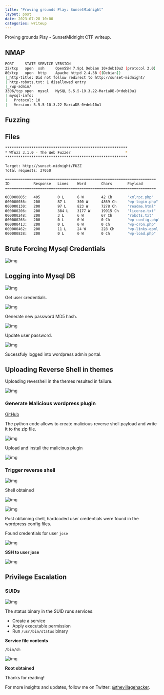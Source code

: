 ```yaml
---
title: "Proving grounds Play: SunsetMidnight"
layout: post
date: 2023-07-28 10:00
categories: writeup
---
```


Proving grounds Play - SunsetMidnight CTF writeup.

## NMAP
```sh
PORT     STATE SERVICE VERSION
22/tcp   open  ssh     OpenSSH 7.9p1 Debian 10+deb10u2 (protocol 2.0)
80/tcp   open  http    Apache httpd 2.4.38 ((Debian))
|_http-title: Did not follow redirect to http://sunset-midnight/
| http-robots.txt: 1 disallowed entry 
|_/wp-admin/
3306/tcp open  mysql   MySQL 5.5.5-10.3.22-MariaDB-0+deb10u1
| mysql-info: 
|   Protocol: 10
|   Version: 5.5.5-10.3.22-MariaDB-0+deb10u1
```

## Fuzzing
## Files
```sh
********************************************************
* Wfuzz 3.1.0 - The Web Fuzzer                         *
********************************************************

Target: http://sunset-midnight/FUZZ
Total requests: 37050

=====================================================================
ID           Response   Lines    Word       Chars       Payload                     
=====================================================================

000000005:   405        0 L      6 W        42 Ch       "xmlrpc.php"                
000000036:   200        87 L     300 W      4869 Ch     "wp-login.php"              
000000130:   200        97 L     823 W      7278 Ch     "readme.html"               
000000206:   200        384 L    3177 W     19915 Ch    "license.txt"               
000000248:   200        3 L      6 W        67 Ch       "robots.txt"                
000000263:   200        0 L      0 W        0 Ch        "wp-config.php"                            
000000413:   200        0 L      0 W        0 Ch        "wp-cron.php"                             
000000462:   200        11 L     24 W       228 Ch      "wp-links-opml.php"                           
000000838:   200        0 L      0 W        0 Ch        "wp-load.php"               
```

## Brute Forcing Mysql Credentials

![img](/assets/images/CTF/Proving_Grounds/Sunset-midnight/hydra.png)

## Logging into Mysql DB

![img](/assets/images/CTF/Proving_Grounds/Sunset-midnight/db1.png)

Get user credentials.

![img](/assets/images/CTF/Proving_Grounds/Sunset-midnight/db2.png)

Generate new password MD5  hash.

![img](/assets/images/CTF/Proving_Grounds/Sunset-midnight/md51.png)

Update user password.

![img](/assets/images/CTF/Proving_Grounds/Sunset-midnight/db3.png)

Sucessfuly logged into wordpress admin portal.

## Uploading Reverse Shell in themes

Uploading revershell in the themes resulted in failure.

![img](/assets/images/CTF/Proving_Grounds/Sunset-midnight/rev_upload_failed.png)

### Generate Malicious wordpress plugin

[GitHub](https://github.com/wetw0rk/malicious-wordpress-plugin)

The python code allows to create malicious reverse shell payload and write it to the zip file.

![img](/assets/images/CTF/Proving_Grounds/Sunset-midnight/malicious_plugin_gen.png)

Upload and install the malicious plugin

![img](/assets/images/CTF/Proving_Grounds/Sunset-midnight/upload_plugin.png)

### Trigger reverse shell

![img](/assets/images/CTF/Proving_Grounds/Sunset-midnight/shell_trigger.png)

Shell obtained

![img](/assets/images/CTF/Proving_Grounds/Sunset-midnight/stable_shell0.png)

![img](/assets/images/CTF/Proving_Grounds/Sunset-midnight/stable_shell.png)

Post obtaining shell, hardcoded user credentials were found in the wordpress config files.

Found credentials for user `jose`

![img](/assets/images/CTF/Proving_Grounds/Sunset-midnight/wp-config.png)

**SSH to user jose**

![img](/assets/images/CTF/Proving_Grounds/Sunset-midnight/jose.png)

## Privilege Escalation

### SUIDs

![img](/assets/images/CTF/Proving_Grounds/Sunset-midnight/SUID.png)

The status binary in the SUID runs services.

- Create a service
- Apply executable permission
- Run `/usr/bin/status` binary

**Service file contents**

```sh
/bin/sh
```

![img](/assets/images/CTF/Proving_Grounds/Sunset-midnight/root.png)

**Root obtained**

Thanks for reading!

For more insights and updates, follow me on Twitter: [@thevillagehacker](https://twitter.com/thevillagehackr).